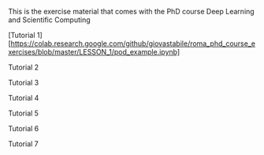This is the exercise material that comes with the PhD course Deep Learning and Scientific Computing

[Tutorial 1][https://colab.research.google.com/github/giovastabile/roma_phd_course_exercises/blob/master/LESSON_1/pod_example.ipynb]

Tutorial 2

Tutorial 3

Tutorial 4

Tutorial 5

Tutorial 6

Tutorial 7



